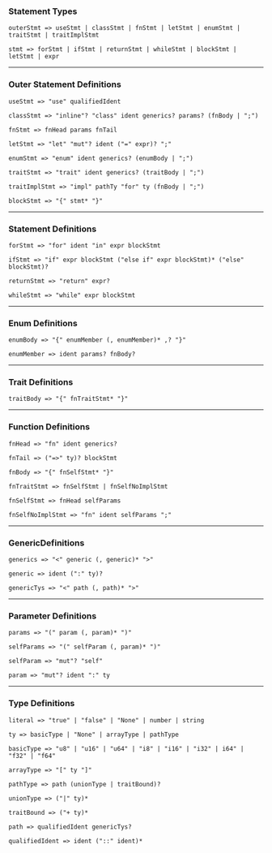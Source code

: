 ### Statement Types

`outerStmt => useStmt | classStmt | fnStmt | letStmt | enumStmt | traitStmt | traitImplStmt`

`stmt => forStmt | ifStmt | returnStmt | whileStmt | blockStmt | letStmt | expr`

_________________________________
### Outer Statement Definitions

`useStmt => "use" qualifiedIdent`

`classStmt => "inline"? "class" ident generics? params? (fnBody | ";")`

`fnStmt => fnHead params fnTail`

`letStmt => "let" "mut"? ident ("=" expr)? ";"`

`enumStmt => "enum" ident generics? (enumBody | ";")`

`traitStmt => "trait" ident generics? (traitBody | ";")`

`traitImplStmt => "impl" pathTy "for" ty (fnBody | ";")`

`blockStmt => "{" stmt* "}"`

_________________________________
### Statement Definitions

`forStmt => "for" ident "in" expr blockStmt`

`ifStmt => "if" expr blockStmt ("else if" expr blockStmt)* ("else" blockStmt)?`

`returnStmt => "return" expr?`

`whileStmt => "while" expr blockStmt`

_________________________________
### Enum Definitions

`enumBody => "{" enumMember (, enumMember)* ,? "}"`

`enumMember => ident params? fnBody?`

_________________________________
### Trait Definitions

`traitBody => "{" fnTraitStmt* "}"`

_________________________________
### Function Definitions
`fnHead => "fn" ident generics?`

`fnTail => ("=>" ty)? blockStmt`

`fnBody => "{" fnSelfStmt* "}"`

`fnTraitStmt => fnSelfStmt | fnSelfNoImplStmt`

`fnSelfStmt => fnHead selfParams  ` 

`fnSelfNoImplStmt => "fn" ident selfParams ";"`

_________________________________
### GenericDefinitions
`generics => "<" generic (, generic)* ">"`

`generic => ident (":" ty)?`

`genericTys => "<" path (, path)* ">"`


_________________________________
### Parameter Definitions

`params => "(" param (, param)* ")"`

`selfParams => "(" selfParam (, param)* ")"`

`selfParam => "mut"? "self"`

`param => "mut"? ident ":" ty`

_________________________________
### Type Definitions

`literal => "true" | "false" | "None" | number | string`

`ty => basicType | "None" | arrayType | pathType`

`basicType => "u8" | "u16" | "u64" | "i8" | "i16" | "i32" | i64" | "f32" | "f64"`

`arrayType => "[" ty "]"`

`pathType => path (unionType | traitBound)?`

`unionType => ("|" ty)*`

`traitBound => ("+ ty)*`

`path => qualifiedIdent genericTys?`

`qualifiedIdent => ident ("::" ident)*`